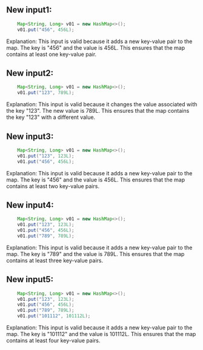 ## New input1:
```java
    Map<String, Long> v01 = new HashMap<>();
    v01.put("456", 456L);
```
Explanation: This input is valid because it adds a new key-value pair to the map. The key is "456" and the value is 456L. This ensures that the map contains at least one key-value pair.

## New input2:
```java
    Map<String, Long> v01 = new HashMap<>();
    v01.put("123", 789L);
```
Explanation: This input is valid because it changes the value associated with the key "123". The new value is 789L. This ensures that the map contains the key "123" with a different value.

## New input3:
```java
    Map<String, Long> v01 = new HashMap<>();
    v01.put("123", 123L);
    v01.put("456", 456L);
```
Explanation: This input is valid because it adds a new key-value pair to the map. The key is "456" and the value is 456L. This ensures that the map contains at least two key-value pairs.

## New input4:
```java
    Map<String, Long> v01 = new HashMap<>();
    v01.put("123", 123L);
    v01.put("456", 456L);
    v01.put("789", 789L);
```
Explanation: This input is valid because it adds a new key-value pair to the map. The key is "789" and the value is 789L. This ensures that the map contains at least three key-value pairs.

## New input5:
```java
    Map<String, Long> v01 = new HashMap<>();
    v01.put("123", 123L);
    v01.put("456", 456L);
    v01.put("789", 789L);
    v01.put("101112", 101112L);
```
Explanation: This input is valid because it adds a new key-value pair to the map. The key is "101112" and the value is 101112L. This ensures that the map contains at least four key-value pairs.
